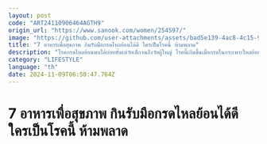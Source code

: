 ```yaml
---
layout: post
code: "ART24110906464AGTH9"
origin_url: "https://www.sanook.com/women/254597/"
image: "https://github.com/user-attachments/assets/bad5e139-4ac8-4c15-930f-44a003192570"
title: "7 อาหารเพื่อสุขภาพ กินรับมือกรดไหลย้อนได้ดี ใครเป็นโรคนี้ ห้ามพลาด"
description: "โรคกรดไหลย้อนพบได้บ่อยตั้งแต่วัยเด็กจนถึงวัยผู้ใหญ่ โรคนี้เกิดขึ้นเมื่อกรดในกระเพาะไหลย้อนกลับขึ้นไปตามหลอดอาหาร "
category: "LIFESTYLE"
language: "th"
date: 2024-11-09T06:50:47.764Z
---
```


# 7 อาหารเพื่อสุขภาพ กินรับมือกรดไหลย้อนได้ดี ใครเป็นโรคนี้ ห้ามพลาด